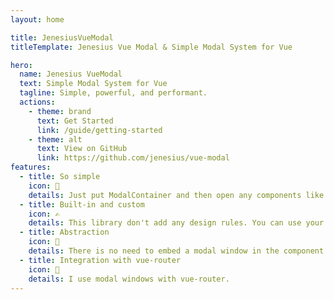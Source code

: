 ```yaml
---
layout: home

title: JenesiusVueModal
titleTemplate: Jenesius Vue Modal & Simple Modal System for Vue

hero:
  name: Jenesius VueModal
  text: Simple Modal System for Vue
  tagline: Simple, powerful, and performant.
  actions:
    - theme: brand
      text: Get Started
      link: /guide/getting-started
    - theme: alt
      text: View on GitHub
      link: https://github.com/jenesius/vue-modal
features:
  - title: So simple
    icon: 🚀
    details: Just put ModalContainer and then open any components like modal windows.
  - title: Built-in and custom
    icon: ✍
    details: This library don't add any design rules. You can use your components with your css classes.
  - title: Abstraction
    icon: 🤖
    details: There is no need to embed a modal window in the component. Work with it at a different level of abstraction.
  - title: Integration with vue-router
    icon: 🎢
    details: I use modal windows with vue-router.
---
```


